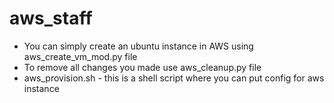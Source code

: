 # aws_staff
- You can simply create an ubuntu instance in AWS using aws_create_vm_mod.py file
- To remove all changes you made use aws_cleanup.py file
- aws_provision.sh - this is a shell script where you can put config for aws instance
